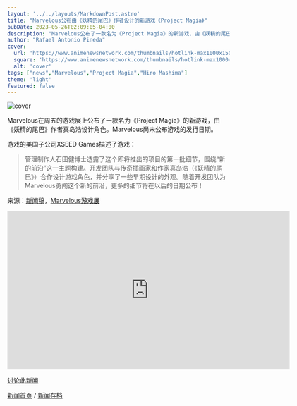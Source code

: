 ```yaml
---
layout: '../../layouts/MarkdownPost.astro'
title: "Marvelous公布由《妖精的尾巴》作者设计的新游戏《Project Magia》"
pubDate: 2023-05-26T02:09:05-04:00
description: "Marvelous公布了一款名为《Project Magia》的新游戏，由《妖精的尾巴》作者真岛浩设计角色。"
author: "Rafael Antonio Pineda"
cover:
  url: 'https://www.animenewsnetwork.com/thumbnails/hotlink-max1000x1500/cms/news/198463/project-magia.jpg'
  square: 'https://www.animenewsnetwork.com/thumbnails/hotlink-max1000x1500/cms/news/198463/project-magia.jpg'
  alt: 'cover'
tags: ["news","Marvelous","Project Magia","Hiro Mashima"]
theme: 'light'
featured: false
---
```


![cover](https://www.animenewsnetwork.com/thumbnails/hotlink-max1000x1500/cms/news/198463/project-magia.jpg)

Marvelous在周五的游戏展上公布了一款名为《Project Magia》的新游戏，由《妖精的尾巴》作者真岛浩设计角色。Marvelous尚未公布游戏的发行日期。

游戏的美国子公司XSEED Games描述了游戏：

> 管理制作人石田健博士透露了这个即将推出的项目的第一批细节，围绕“新的前沿”这一主题构建。开发团队与传奇插画家和作家真岛浩（《妖精的尾巴》）合作设计游戏角色，并分享了一些早期设计的外观。随着开发团队为Marvelous勇闯这个新的前沿，更多的细节将在以后的日期公布！

来源：[新闻稿](https://www.gamasutra.com/view/pressreleases/321684/Marvelous_Unveils_Project_Magia_Game_With_Designs_by_Fairy_Tails_Hiro_Mashima.php)，[Marvelous游戏展](https://www.youtube.com/watch?v=N4NGndJUuMY)

<div class="center">
<iframe width="640" height="360" src="https://www.youtube.com/embed/N4NGndJUuMY?start=583&amp;end=726" title="YouTube video player" frameborder="0" allow="accelerometer; autoplay; clipboard-write; encrypted-media; gyroscope; picture-in-picture; web-share" allowfullscreen=""></iframe>
</div>

[讨论此新闻](/cms/discuss/198463)

[新闻首页](/news/) / [新闻存档](/news/archive)